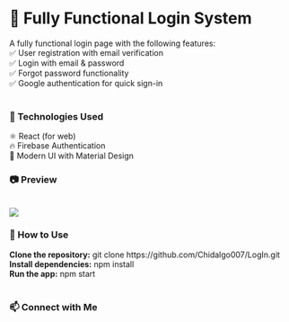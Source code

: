 <h1>🔐 Fully Functional Login System</h1>

A fully functional login page with the following features:<br/>
✅ User registration with email verification<br/>
✅ Login with email & password<br/>
✅ Forgot password functionality<br/>
✅ Google authentication for quick sign-in<br/>
<br/>
<h3>🚀 Technologies Used</h3>
⚛️ React (for web)<br/>
🔥 Firebase Authentication<br/>
🎨 Modern UI with Material Design<br/>
<h3>📷 Preview</h3>
<br/>
<img src="https://github.com/user-attachments/assets/30842977-7650-4523-be07-c19ea332868c" />
<br/>
<h3>📌 How to Use</h3>
<strong>Clone the repository:</strong> git clone https://github.com/Chidalgo007/LogIn.git<br/>
<strong>Install dependencies:</strong> npm install<br/>
<strong>Run the app:</strong> npm start<br/>
<br/>
<h3>📫 Connect with Me</h3>
